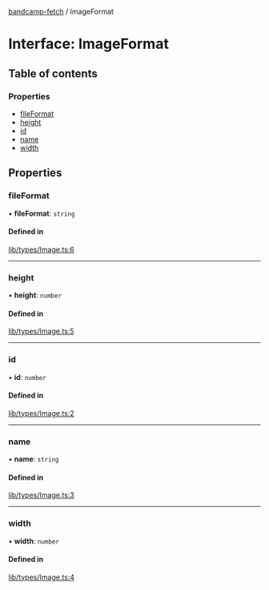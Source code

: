 [bandcamp-fetch](../README.md) / ImageFormat

# Interface: ImageFormat

## Table of contents

### Properties

- [fileFormat](ImageFormat.md#fileformat)
- [height](ImageFormat.md#height)
- [id](ImageFormat.md#id)
- [name](ImageFormat.md#name)
- [width](ImageFormat.md#width)

## Properties

### fileFormat

• **fileFormat**: `string`

#### Defined in

[lib/types/Image.ts:6](https://github.com/patrickkfkan/bandcamp-fetch/blob/7815c68/src/lib/types/Image.ts#L6)

___

### height

• **height**: `number`

#### Defined in

[lib/types/Image.ts:5](https://github.com/patrickkfkan/bandcamp-fetch/blob/7815c68/src/lib/types/Image.ts#L5)

___

### id

• **id**: `number`

#### Defined in

[lib/types/Image.ts:2](https://github.com/patrickkfkan/bandcamp-fetch/blob/7815c68/src/lib/types/Image.ts#L2)

___

### name

• **name**: `string`

#### Defined in

[lib/types/Image.ts:3](https://github.com/patrickkfkan/bandcamp-fetch/blob/7815c68/src/lib/types/Image.ts#L3)

___

### width

• **width**: `number`

#### Defined in

[lib/types/Image.ts:4](https://github.com/patrickkfkan/bandcamp-fetch/blob/7815c68/src/lib/types/Image.ts#L4)

